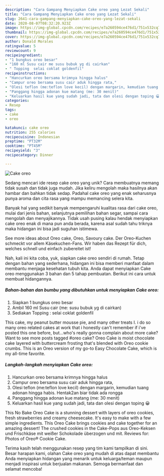 ```yaml
---
description: "Cara Gampang Menyiapkan Cake oreo yang Lezat Sekali"
title: "Cara Gampang Menyiapkan Cake oreo yang Lezat Sekali"
slug: 2641-cara-gampang-menyiapkan-cake-oreo-yang-lezat-sekali
date: 2020-08-07T08:32:20.923Z
image: https://img-global.cpcdn.com/recipes/e7a260594ce476d1/751x532cq70/cake-oreo-foto-resep-utama.jpg
thumbnail: https://img-global.cpcdn.com/recipes/e7a260594ce476d1/751x532cq70/cake-oreo-foto-resep-utama.jpg
cover: https://img-global.cpcdn.com/recipes/e7a260594ce476d1/751x532cq70/cake-oreo-foto-resep-utama.jpg
author: Donald Morales
ratingvalue: 5
reviewcount: 9
recipeingredient:
- "1 bungkus oreo besar"
- "160 ml Susu cair me susu bubuk yg di cairkan"
- " Topping  selai coklat goldenfil"
recipeinstructions:
- "Hancurkan oreo bersama krimnya hingga halus"
- "Campur oreo bersama susu cair aduk hingga rata,"
- "Olesi teflon (me:teflon love kecil) dengan margarin, kemudian tuang adonan hingga habis. Hentak2an biar tidak ada rongga"
- "Panggang hingga adonan kue matang (me: 30 menit)"
- "Keluarkan hasil kue yang sudah jadi, tata dan olesi dengan toping 😀"
categories:
- Resep
tags:
- cake
- oreo

katakunci: cake oreo 
nutrition: 255 calories
recipecuisine: Indonesian
preptime: "PT32M"
cooktime: "PT45M"
recipeyield: "3"
recipecategory: Dinner

---
```



![Cake oreo](https://img-global.cpcdn.com/recipes/e7a260594ce476d1/751x532cq70/cake-oreo-foto-resep-utama.jpg)

Sedang mencari ide resep cake oreo yang unik? Cara membuatnya memang tidak susah dan tidak juga mudah. Jika keliru mengolah maka hasilnya akan hambar dan bahkan tidak sedap. Padahal cake oreo yang enak seharusnya punya aroma dan cita rasa yang mampu memancing selera kita.

Banyak hal yang sedikit banyak mempengaruhi kualitas rasa dari cake oreo, mulai dari jenis bahan, selanjutnya pemilihan bahan segar, sampai cara mengolah dan menyajikannya. Tidak usah pusing kalau hendak menyiapkan cake oreo enak di mana pun anda berada, karena asal sudah tahu triknya maka hidangan ini bisa jadi suguhan istimewa.

See more ideas about Oreo cake, Oreo, Savoury cake. Der Oreo-Kuchen schmeckt vor allem Käsekuchen-Fans. Wir haben das Rezept für dich, welches schnell und einfach zubereitet ist!


Nah, kali ini kita coba, yuk, siapkan cake oreo sendiri di rumah. Tetap dengan bahan yang sederhana, hidangan ini bisa memberi manfaat dalam membantu menjaga kesehatan tubuh kita. Anda dapat menyiapkan Cake oreo menggunakan 3 bahan dan 5 tahap pembuatan. Berikut ini cara untuk membuat hidangannya.

<!--inarticleads1-->

##### Bahan-bahan dan bumbu yang dibutuhkan untuk menyiapkan Cake oreo:

1. Siapkan 1 bungkus oreo besar
1. Ambil 160 ml Susu cair (me: susu bubuk yg di cairkan)
1. Sediakan  Topping : selai coklat goldenfil


This cake, my peanut butter mousse pie, and many other treats I. i do so many oreo related cakes at work that i honestly can&#39;t remember if i&#39;ve posted this one before, but…who&#39;s really gonna complain about more cake? Want to see more posts tagged #oreo cake? Oreo Cake is moist chocolate cake layered with buttercream frosting that&#39;s blended with Oreo cookie crumbs. This is an Oreo version of my go-to Easy Chocolate Cake, which is my all-time favorite. 

<!--inarticleads2-->

##### Langkah-langkah menyiapkan Cake oreo:

1. Hancurkan oreo bersama krimnya hingga halus
1. Campur oreo bersama susu cair aduk hingga rata,
1. Olesi teflon (me:teflon love kecil) dengan margarin, kemudian tuang adonan hingga habis. Hentak2an biar tidak ada rongga
1. Panggang hingga adonan kue matang (me: 30 menit)
1. Keluarkan hasil kue yang sudah jadi, tata dan olesi dengan toping 😀


This No Bake Oreo Cake is a stunning dessert with layers of oreo cookies, fresh strawberries and creamy cheesecake. It&#39;s easy to make with a few simple ingredients. This Oreo Cake brings cookies and cake together for an amazing dessert! The crushed cookies in the Cake-Pops aus Oreo-Keksen und Frischkäse mit weißer Schokolade überzogen und mit. Reviews for: Photos of Oreo® Cookie Cake. 

Terima kasih telah menggunakan resep yang tim kami tampilkan di sini. Besar harapan kami, olahan Cake oreo yang mudah di atas dapat membantu Anda menyiapkan hidangan yang menarik untuk keluarga/teman maupun menjadi inspirasi untuk berjualan makanan. Semoga bermanfaat dan selamat mencoba!
